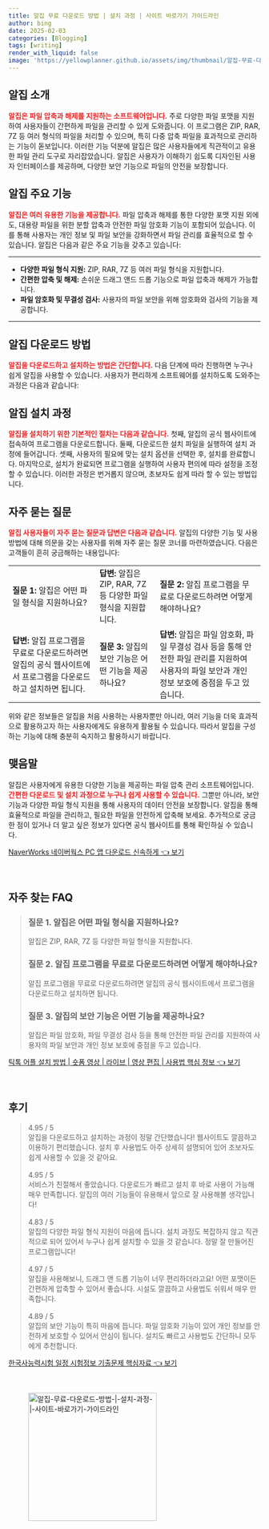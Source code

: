 ```yaml
---
title: 알집 무료 다운로드 방법 | 설치 과정 | 사이트 바로가기 가이드라인
author: bing
date: 2025-02-03
categories: [Blogging]
tags: [writing]
render_with_liquid: false
image: 'https://yellowplanner.github.io/assets/img/thumbnail/알집-무료-다운로드-방법-|-설치-과정-|-사이트-바로가기-가이드라인.webp'
---
```



<h2 id='알집_소개'>알집 소개</h2>

<p><b><span style="color: #ee2323;">알집은 파일 압축과 해제를 지원하는 소프트웨어입니다.</span></b> 주로 다양한 파일 포맷을 지원하여 사용자들이 간편하게 파일을 관리할 수 있게 도와줍니다. 이 프로그램은 ZIP, RAR, 7Z 등 여러 형식의 파일을 처리할 수 있으며, 특히 다중 압축 파일을 효과적으로 관리하는 기능이 돋보입니다. 이러한 기능 덕분에 알집은 많은 사용자들에게 직관적이고 유용한 파일 관리 도구로 자리잡았습니다. 알집은 사용자가 이해하기 쉽도록 디자인된 사용자 인터페이스를 제공하며, 다양한 보안 기능으로 파일의 안전을 보장합니다.</p>

<h2 id='알집_주요기능'>알집 주요 기능</h2>

<p><b><span style="color: #ee2323;">알집은 여러 유용한 기능을 제공합니다.</span></b> 파일 압축과 해제를 통한 다양한 포맷 지원 외에도, 대용량 파일을 위한 분할 압축과 안전한 파일 암호화 기능이 포함되어 있습니다. 이를 통해 사용자는 개인 정보 및 파일 보안을 강화하면서 파일 관리를 효율적으로 할 수 있습니다. 알집은 다음과 같은 주요 기능을 갖추고 있습니다:</p>

<hr />

<ul>
    <li><b>다양한 파일 형식 지원:</b> ZIP, RAR, 7Z 등 여러 파일 형식을 지원합니다.</li>
    <li><b>간편한 압축 및 해제:</b> 손쉬운 드래그 앤드 드롭 기능으로 파일 압축과 해제가 가능합니다.</li>
    <li><b>파일 암호화 및 무결성 검사:</b> 사용자의 파일 보안을 위해 암호화와 검사의 기능을 제공합니다.</li>
</ul>

<hr />

<h2 id='알집_다운로드방법'>알집 다운로드 방법</h2>

<p><b><span style="color: #ee2323;">알집을 다운로드하고 설치하는 방법은 간단합니다.</span></b> 다음 단계에 따라 진행하면 누구나 쉽게 알집을 사용할 수 있습니다. 사용자가 편리하게 소프트웨어를 설치하도록 도와주는 과정은 다음과 같습니다:</p>

<h2 id='알집_설치과정'>알집 설치 과정</h2>

<p><b><span style="color: #ee2323;">알집을 설치하기 위한 기본적인 절차는 다음과 같습니다.</span></b>  첫째, 알집의 공식 웹사이트에 접속하여 프로그램을 다운로드합니다. 둘째, 다운로드한 설치 파일을 실행하여 설치 과정에 들어갑니다. 셋째, 사용자의 필요에 맞는 설치 옵션을 선택한 후, 설치를 완료합니다. 마지막으로, 설치가 완료되면 프로그램을 실행하여 사용자 편의에 따라 설정을 조정할 수 있습니다. 이러한 과정은 번거롭지 않으며, 초보자도 쉽게 따라 할 수 있는 방법입니다.</p>

<h2 id='자주묻는질문'>자주 묻는 질문</h2>

<p><b><span style="color: #ee2323;">알집 사용자들이 자주 묻는 질문과 답변은 다음과 같습니다.</span></b> 알집의 다양한 기능 및 사용 방법에 대해 의문을 갖는 사용자를 위해 자주 묻는 질문 코너를 마련하였습니다. 다음은 고객들이 흔히 궁금해하는 내용입니다:</p>

<table>
    <tr>
        <td><b>질문 1:</b> 알집은 어떤 파일 형식을 지원하나요?</td>
        <td><b>답변:</b> 알집은 ZIP, RAR, 7Z 등 다양한 파일 형식을 지원합니다.</td>
        <td><b>질문 2:</b> 알집 프로그램을 무료로 다운로드하려면 어떻게 해야하나요?</td>
    </tr>
    <tr>
        <td><b>답변:</b> 알집 프로그램을 무료로 다운로드하려면 알집의 공식 웹사이트에서 프로그램을 다운로드하고 설치하면 됩니다.</td>
        <td><b>질문 3:</b> 알집의 보안 기능은 어떤 기능을 제공하나요?</td>
        <td><b>답변:</b> 알집은 파일 암호화, 파일 무결성 검사 등을 통해 안전한 파일 관리를 지원하여 사용자의 파일 보안과 개인 정보 보호에 중점을 두고 있습니다.</td>
    </tr>
</table>

<p>위와 같은 정보들은 알집을 처음 사용하는 사용자뿐만 아니라, 여러 기능을 더욱 효과적으로 활용하고자 하는 사용자에게도 유용하게 활용될 수 있습니다. 따라서 알집을 구성하는 기능에 대해 충분히 숙지하고 활용하시기 바랍니다.</p>

<h2 id='맺음말'>맺음말</h2>

<p>알집은 사용자에게 유용한 다양한 기능을 제공하는 파일 압축 관리 소프트웨어입니다. <b><span style="color: #ee2323;">간편한 다운로드 및 설치 과정으로 누구나 쉽게 사용할 수 있습니다.</span></b> 그뿐만 아니라, 보안 기능과 다양한 파일 형식 지원을 통해 사용자의 데이터 안전을 보장합니다. 알집을 통해 효율적으로 파일을 관리하고, 필요한 파일을 안전하게 압축해 보세요. 추가적으로 궁금한 점이 있거나 더 알고 싶은 정보가 있다면 공식 웹사이트를 통해 확인하실 수 있습니다.</p>


<p><a class="click-button" title="NaverWorks 네이버웍스 PC 앱 다운로드 신속하게" href="https://yellowplanner.github.io/posts/NaverWorks-%EB%84%A4%EC%9D%B4%EB%B2%84%EC%9B%8D%EC%8A%A4-PC-%EC%95%B1-%EB%8B%A4%EC%9A%B4%EB%A1%9C%EB%93%9C-%EC%8B%A0%EC%86%8D%ED%95%98%EA%B2%8C/" rel="dofollow">NaverWorks 네이버웍스 PC 앱 다운로드 신속하게 👈 보기</a></p><br>
<h2 id='자주_찾는_FAQ'>자주 찾는 FAQ</h2>
<div itemscope="" itemtype="https://schema.org/FAQPage">
<blockquote>
<div itemscope="" itemprop="mainEntity" itemtype="https://schema.org/Question">
<h3 itemprop="name">질문 1. 알집은 어떤 파일 형식을 지원하나요?</h3>
<div itemscope="" itemprop="acceptedAnswer" itemtype="https://schema.org/Answer">
<span itemprop="text">
<p>알집은 ZIP, RAR, 7Z 등 다양한 파일 형식을 지원합니다.</p>
</span>
</div>
</div>
<div itemscope="" itemprop="mainEntity" itemtype="https://schema.org/Question">
<h3 itemprop="name">질문 2. 알집 프로그램을 무료로 다운로드하려면 어떻게 해야하나요?</h3>
<div itemscope="" itemprop="acceptedAnswer" itemtype="https://schema.org/Answer">
<span itemprop="text">
<p>알집 프로그램을 무료로 다운로드하려면 알집의 공식 웹사이트에서 프로그램을 다운로드하고 설치하면 됩니다.</p>
</span>
</div>
</div>
<div itemscope="" itemprop="mainEntity" itemtype="https://schema.org/Question">
<h3 itemprop="name">질문 3. 알집의 보안 기능은 어떤 기능을 제공하나요?</h3>
<div itemscope="" itemprop="acceptedAnswer" itemtype="https://schema.org/Answer">
<span itemprop="text">
<p>알집은 파일 암호화, 파일 무결성 검사 등을 통해 안전한 파일 관리를 지원하여 사용자의 파일 보안과 개인 정보 보호에 중점을 두고 있습니다.</p>
</span>
</div>
</div>
</blockquote>
</div>
<p><a class="click-button" title="틱톡 어플 설치 방법 | 숏폼 영상 | 라이브 | 영상 편집 | 사용법 핵심 정보" href="https://yellowplanner.github.io/posts/%ED%8B%B1%ED%86%A1-%EC%96%B4%ED%94%8C-%EC%84%A4%EC%B9%98-%EB%B0%A9%EB%B2%95-%EC%88%8F%ED%8F%BC-%EC%98%81%EC%83%81-%EB%9D%BC%EC%9D%B4%EB%B8%8C-%EC%98%81%EC%83%81-%ED%8E%B8%EC%A7%91-%EC%82%AC%EC%9A%A9%EB%B2%95-%ED%95%B5%EC%8B%AC-%EC%A0%95%EB%B3%B4/" rel="dofollow">틱톡 어플 설치 방법 | 숏폼 영상 | 라이브 | 영상 편집 | 사용법 핵심 정보 👈 보기</a></p><br>
<h2 id='후기'>후기</h2>
<div itemscope itemtype="https://schema.org/Product">
  <blockquote>
  <div itemprop="review" itemscope itemtype="https://schema.org/Review">
      <div itemprop="reviewRating" itemscope itemtype="https://schema.org/Rating"> <span itemprop="ratingValue">4.95</span> / <span itemprop="bestRating">5</span> </div>
      <span itemprop="reviewBody">알집을 다운로드하고 설치하는 과정이 정말 간단했습니다! 웹사이트도 깔끔하고 이용하기 편리했습니다. 설치 후 사용법도 아주 상세히 설명되어 있어 초보자도 쉽게 사용할 수 있을 것 같아요.</span>
  </div>
  <br>
  <div itemprop="review" itemscope itemtype="https://schema.org/Review">
      <div itemprop="reviewRating" itemscope itemtype="https://schema.org/Rating"> <span itemprop="ratingValue">4.95</span> / <span itemprop="bestRating">5</span> </div>
      <span itemprop="reviewBody">서비스가 친절해서 좋았습니다. 다운로드가 빠르고 설치 후 바로 사용이 가능해 매우 만족합니다. 알집의 여러 기능들이 유용해서 앞으로 잘 사용해볼 생각입니다!</span>
  </div>
  <br>
  <div itemprop="review" itemscope itemtype="https://schema.org/Review">
      <div itemprop="reviewRating" itemscope itemtype="https://schema.org/Rating"> <span itemprop="ratingValue">4.83</span> / <span itemprop="bestRating">5</span> </div>
      <span itemprop="reviewBody">알집의 다양한 파일 형식 지원이 마음에 듭니다. 설치 과정도 복잡하지 않고 직관적으로 되어 있어서 누구나 쉽게 설치할 수 있을 것 같습니다. 정말 잘 만들어진 프로그램입니다!</span>
  </div>
  <br>
  <div itemprop="review" itemscope itemtype="https://schema.org/Review">
      <div itemprop="reviewRating" itemscope itemtype="https://schema.org/Rating"> <span itemprop="ratingValue">4.97</span> / <span itemprop="bestRating">5</span> </div>
      <span itemprop="reviewBody">알집을 사용해보니, 드래그 앤 드롭 기능이 너무 편리하더라고요! 어떤 포맷이든 간편하게 압축할 수 있어서 좋습니다. 시설도 깔끔하고 사용법도 쉬워서 매우 만족합니다.</span>
  </div>
  <br>
  <div itemprop="review" itemscope itemtype="https://schema.org/Review">
      <div itemprop="reviewRating" itemscope itemtype="https://schema.org/Rating"> <span itemprop="ratingValue">4.89</span> / <span itemprop="bestRating">5</span> </div>
      <span itemprop="reviewBody">알집의 보안 기능이 특히 마음에 듭니다. 파일 암호화 기능이 있어 개인 정보를 안전하게 보호할 수 있어서 안심이 됩니다. 설치도 빠르고 사용법도 간단하니 모두에게 추천합니다.</span>
  </div>
  </blockquote>
</div>
<p><a class="click-button" title="한국사능력시험 일정 시험정보 기출문제 핵심자료" href="https://yellowplanner.github.io/posts/%ED%95%9C%EA%B5%AD%EC%82%AC%EB%8A%A5%EB%A0%A5%EC%8B%9C%ED%97%98-%EC%9D%BC%EC%A0%95-%EC%8B%9C%ED%97%98%EC%A0%95%EB%B3%B4-%EA%B8%B0%EC%B6%9C%EB%AC%B8%EC%A0%9C-%ED%95%B5%EC%8B%AC%EC%9E%90%EB%A3%8C/" rel="dofollow">한국사능력시험 일정 시험정보 기출문제 핵심자료 👈 보기</a></p><br>
<figure class="image"><img src="https://yellowplanner.github.io/assets/img/thumbnail/알집-무료-다운로드-방법-|-설치-과정-|-사이트-바로가기-가이드라인.webp" alt="알집-무료-다운로드-방법-|-설치-과정-|-사이트-바로가기-가이드라인" width="256" height="256"></figure>